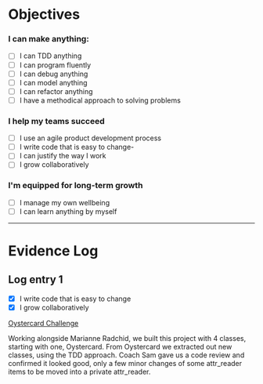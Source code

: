 # Objectives

### I can make anything:
- [ ] I can TDD anything
- [ ] I can program fluently
- [ ] I can debug anything
- [ ] I can model anything
- [ ] I can refactor anything
- [ ] I have a methodical approach to solving problems

### I help my teams succeed
- [ ] I use an agile product development process
- [ ] I write code that is easy to change-
- [ ] I can justify the way I work
- [ ] I grow collaboratively

### I'm equipped for long-term growth
- [ ] I manage my own wellbeing
- [ ] I can learn anything by myself

___________


# Evidence Log

## Log entry 1

  - [x] I write code that is easy to change
  - [x] I grow collaboratively

  [Oystercard Challenge](https://github.com/ShinyVerse/oystercard)

  Working alongside Marianne Radchid, we built this project with 4 classes, starting with one, Oystercard. From Oystercard we extracted out new classes, using the TDD approach.
  Coach Sam gave us a code review and confirmed it looked good, only a few minor changes of some attr_reader items to be moved into a private attr_reader.
